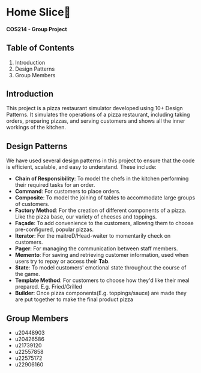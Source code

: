 # Home Slice🍕
#### COS214 - Group Project

## Table of Contents
1. Introduction
2. Design Patterns
3. Group Members

## Introduction
This project is a pizza restaurant simulator developed using 10+ Design Patterns. It simulates the operations of a pizza restaurant, including taking orders, preparing pizzas, and serving customers and shows all the inner workings  of the kitchen.

## Design Patterns
We have used several design patterns in this project to ensure that the code is efficient, scalable, and easy to understand. These include:
- **Chain of Responsibility**: To model the chefs in the kitchen performing their required tasks for an order.
- **Command**: For customers to place orders.
- **Composite**: To model the joining of tables to accommodate large groups of customers.
- **Factory Method**: For the creation of different components of a pizza. Like the pizza base, our variety of cheeses and toppings.
- **Façade**: To add convenience to the customers, allowing them to choose pre-configured, popular pizzas.
- **Iterator**: For the maitreD/Head-waiter to momentarily check on customers.
- **Pager**: For managing the communication between staff members.
- **Memento**: For saving and retrieving customer information, used when users try to repay or access their **Tab**.
- **State**: To model customers' emotional state throughout the course of the game.
- **Template Method**: For customers to choose how they'd like their meal prepared. E.g. Fried/Grilled
- **Builder**: Once pizza components(E.g. toppings/sauce) are made they are put together to make the final product pizza
## Group Members
- u20448903
- u20426586
- u21739120
- u22557858
- u22575172
- u22906160
